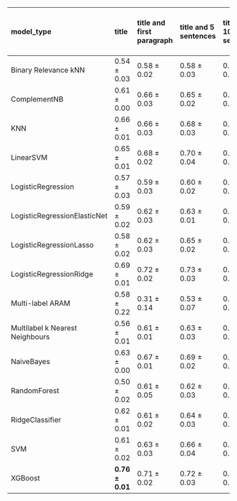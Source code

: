 | model_type                      | title               | title and first paragraph   | title and 5 sentences   | title and 10 sentences   | title and first sentence each paragraph   | raw text            |
|:--------------------------------|:--------------------|:----------------------------|:------------------------|:-------------------------|:------------------------------------------|:--------------------|
| Binary Relevance kNN            | 0.54 $\pm$ 0.03     | 0.58 $\pm$ 0.02             | 0.58 $\pm$ 0.03         | 0.61 $\pm$ 0.02          | 0.60 $\pm$ 0.01                           | 0.62 $\pm$ 0.03     |
| ComplementNB                    | 0.61 $\pm$ 0.00     | 0.66 $\pm$ 0.03             | 0.65 $\pm$ 0.02         | 0.68 $\pm$ 0.02          | 0.71 $\pm$ 0.01                           | 0.72 $\pm$ 0.01     |
| KNN                             | 0.66 $\pm$ 0.01     | 0.66 $\pm$ 0.03             | 0.68 $\pm$ 0.03         | 0.72 $\pm$ 0.02          | 0.75 $\pm$ 0.02                           | **0.76 $\pm$ 0.01** |
| LinearSVM                       | 0.65 $\pm$ 0.01     | 0.68 $\pm$ 0.02             | 0.70 $\pm$ 0.04         | 0.71 $\pm$ 0.02          | 0.71 $\pm$ 0.02                           | 0.71 $\pm$ 0.02     |
| LogisticRegression              | 0.57 $\pm$ 0.03     | 0.59 $\pm$ 0.03             | 0.60 $\pm$ 0.02         | 0.64 $\pm$ 0.02          | 0.66 $\pm$ 0.02                           | 0.67 $\pm$ 0.01     |
| LogisticRegressionElasticNet    | 0.59 $\pm$ 0.02     | 0.62 $\pm$ 0.03             | 0.63 $\pm$ 0.01         | 0.66 $\pm$ 0.03          | 0.67 $\pm$ 0.01                           | 0.68 $\pm$ 0.02     |
| LogisticRegressionLasso         | 0.58 $\pm$ 0.02     | 0.62 $\pm$ 0.03             | 0.65 $\pm$ 0.02         | 0.66 $\pm$ 0.02          | 0.66 $\pm$ 0.02                           | 0.70 $\pm$ 0.02     |
| LogisticRegressionRidge         | 0.69 $\pm$ 0.01     | 0.72 $\pm$ 0.02             | 0.73 $\pm$ 0.03         | 0.72 $\pm$ 0.03          | **0.76 $\pm$ 0.01**                       | 0.72 $\pm$ 0.02     |
| Multi-label ARAM                | 0.58 $\pm$ 0.22     | 0.31 $\pm$ 0.14             | 0.53 $\pm$ 0.07         | 0.59 $\pm$ 0.06          | 0.63 $\pm$ 0.08                           | 0.48 $\pm$ 0.05     |
| Multilabel k Nearest Neighbours | 0.56 $\pm$ 0.01     | 0.61 $\pm$ 0.01             | 0.63 $\pm$ 0.03         | 0.61 $\pm$ 0.01          | 0.64 $\pm$ 0.02                           | 0.62 $\pm$ 0.03     |
| NaiveBayes                      | 0.63 $\pm$ 0.00     | 0.67 $\pm$ 0.01             | 0.69 $\pm$ 0.02         | 0.70 $\pm$ 0.02          | 0.71 $\pm$ 0.00                           | 0.72 $\pm$ 0.01     |
| RandomForest                    | 0.50 $\pm$ 0.02     | 0.61 $\pm$ 0.05             | 0.62 $\pm$ 0.03         | 0.62 $\pm$ 0.01          | 0.65 $\pm$ 0.02                           | 0.68 $\pm$ 0.02     |
| RidgeClassifier                 | 0.62 $\pm$ 0.01     | 0.61 $\pm$ 0.02             | 0.64 $\pm$ 0.03         | 0.66 $\pm$ 0.02          | 0.68 $\pm$ 0.02                           | 0.69 $\pm$ 0.03     |
| SVM                             | 0.61 $\pm$ 0.02     | 0.63 $\pm$ 0.03             | 0.66 $\pm$ 0.04         | 0.67 $\pm$ 0.03          | 0.69 $\pm$ 0.01                           | 0.69 $\pm$ 0.02     |
| XGBoost                         | **0.76 $\pm$ 0.01** | 0.71 $\pm$ 0.02             | 0.72 $\pm$ 0.03         | 0.71 $\pm$ 0.02          | 0.72 $\pm$ 0.03                           | 0.75 $\pm$ 0.02     |